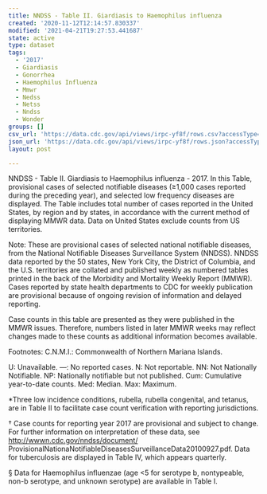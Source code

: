 ```yaml
---
title: NNDSS - Table II. Giardiasis to Haemophilus influenza
created: '2020-11-12T12:14:57.830337'
modified: '2021-04-21T19:27:53.441687'
state: active
type: dataset
tags:
  - '2017'
  - Giardiasis
  - Gonorrhea
  - Haemophilus Influenza
  - Mmwr
  - Nedss
  - Netss
  - Nndss
  - Wonder
groups: []
csv_url: 'https://data.cdc.gov/api/views/irpc-yf8f/rows.csv?accessType=DOWNLOAD'
json_url: 'https://data.cdc.gov/api/views/irpc-yf8f/rows.json?accessType=DOWNLOAD'
layout: post

---
```

NNDSS - Table II. Giardiasis to Haemophilus influenza - 2017.  In this Table, provisional cases of selected notifiable diseases (≥1,000 cases reported during the preceding year), and selected low frequency diseases are displayed. The Table includes total number of cases reported in the United States, by region and by states, in accordance with the current method of displaying MMWR data.  Data on United States exclude counts from US territories.

Note:
These are provisional cases of selected national notifiable diseases, from the National Notifiable Diseases Surveillance System (NNDSS). NNDSS data reported by the 50 states, New York City, the District of Columbia, and the U.S. territories are collated and published weekly as numbered tables printed in the back of the Morbidity and Mortality Weekly Report (MMWR). Cases reported by state health departments to CDC for weekly publication are provisional because of ongoing revision of information and delayed reporting. 

Case counts in this table are presented as they were published in the MMWR issues. Therefore, numbers listed in later MMWR weeks may reflect changes made to these counts as additional information becomes available. 

Footnotes:
 C.N.M.I.: Commonwealth of Northern Mariana Islands. 

U: Unavailable. —: No reported cases. N: Not reportable. NN: Not Nationally Notifiable. NP: Nationally notifiable but not published. Cum: Cumulative year-to-date counts. Med: Median. Max: Maximum. 

*Three low incidence conditions, rubella, rubella congenital, and tetanus, are in Table II to facilitate case count verification with reporting jurisdictions. 

† Case counts for reporting year 2017 are provisional and subject to change. For further information on interpretation of these data, see http://wwwn.cdc.gov/nndss/document/ ProvisionalNationaNotifiableDiseasesSurveillanceData20100927.pdf. Data for tuberculosis are displayed in Table IV, which appears quarterly.

§ Data for Haemophilus influenzae (age <5 for serotype b, nontypeable, non-b serotype, and unknown serotype) are available in Table I.

